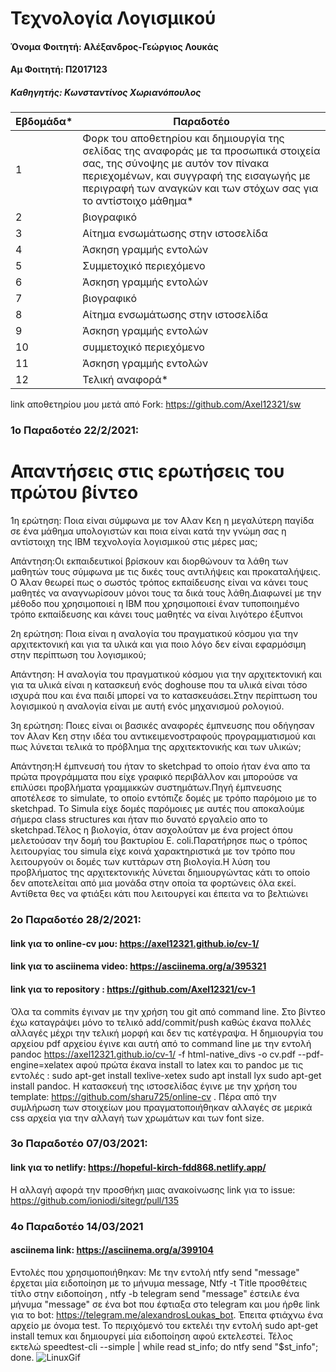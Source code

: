 # Τεχνολογία Λογισμικού

#### Όνομα Φοιτητή: Αλέξανδρος-Γεώργιος Λουκάς
#### Αμ Φοιτητή: Π2017123
#####  Καθηγητής: Κωνσταντίνος Χωριανόπουλος

| Εβδομάδα* | Παραδοτέο |
| --- | --- |
| 1 | Φορκ του αποθετηρίου και δημιουργία της σελίδας της αναφοράς με τα προσωπικά στοιχεία σας, της σύνοψης με αυτόν τον πίνακα περιεχομένων, και συγγραφή της εισαγωγής με περιγραφή των αναγκών και των στόχων σας για το αντίστοιχο μάθημα* |
| 2 | βιογραφικό |
| 3 | Αίτημα ενσωμάτωσης στην ιστοσελίδα |
| 4 | Άσκηση γραμμής εντολών |
| 5 | Συμμετοχικό περιεχόμενο |
| 6 | Άσκηση γραμμής εντολών |
| 7 | βιογραφικό |
| 8 | Αίτημα ενσωμάτωσης στην ιστοσελίδα |
| 9 | Άσκηση γραμμής εντολών |
| 10 | συμμετοχικό περιεχόμενο |
| 11 | Άσκηση γραμμής εντολών |
| 12 | Τελική αναφορά* |

link αποθετηρίου μου μετά από Fork: https://github.com/Axel12321/sw

### 1ο Παραδοτέο 22/2/2021:
# Απαντήσεις στις ερωτήσεις του πρώτου βίντεο
1η ερώτηση: Ποια είναι σύμφωνα με τον Αλαν Κεη η μεγαλύτερη παγίδα σε ένα μάθημα υπολογιστών και ποια είναι κατά την γνώμη σας η αντίστοιχη της ΙΒΜ τεχνολογία λογισμικού στις μέρες μας;

Απάντηση:Οι εκπαιδευτικοί βρίσκουν και διορθώνουν τα λάθη των
μαθητών τους σύμφωνα με τις δικές τους αντιλήψεις και προκαταλήψεις. Ο Άλαν θεωρεί  πως ο σωστός
τρόπος εκπαίδευσης είναι να κάνει τους μαθητές να αναγνωρίσουν μόνοι τους τα δικά
τους λάθη.Διαφωνεί με την μέθοδο που χρησιμοποιεί η IBM που χρησιμοποιεί έναν τυποποιημένο τρόπο εκπαίδευσης και κάνει τους μαθητές να είναι λιγότερο έξυπνοι

2η ερώτηση: Ποια είναι η αναλογία του πραγματικού κόσμου για την αρχιτεκτονική και για τα υλικά και για ποιο λόγο δεν είναι εφαρμόσιμη στην περίπτωση του λογισμικού;

Απάντηση: Η αναλογία του πραγματικού κόσμου για την αρχιτεκτονική  και για τα υλικά είναι η κατασκευή ενός doghouse που τα υλικά είναι τόσο ισχυρά που και ένα παιδί μπορεί να το κατασκευάσει.Στην περίπτωση του λογισμικού η αναλογία είναι με αυτή ενός μηχανισμού ρολογιού.

3η ερώτηση: Ποιες είναι οι βασικές αναφορές έμπνευσης που οδήγησαν τον Αλαν Κεη στην ιδέα του αντικειμενοστραφούς προγραμματισμού και πως λύνεται τελικά το πρόβλημα της αρχιτεκτονικής και των υλικών;

Απάντηση:Η έμπνευσή του ήταν το sketchpad το οποίο ήταν ένα απο τα πρώτα προγράμματα που είχε γραφικό
περιβάλλον και μπορούσε να επιλύσει προβλήματα γραμμικκών συστημάτων.Πηγή έμπνευσης αποτέλεσε το  simulate, το οποίο
εντόπιζε δομές με τρόπο παρόμοιο με το sketchpad. Το Simula είχε δομές παρόμοιες με αυτές που αποκαλούμε σήμερα
class structures και ήταν πιο δυνατό εργαλείο απο το sketchpad.Τέλος η  βιολογία, όταν
ασχολούταν με ένα project όπου μελετούσαν την δομή του βακτυρίου E. coli.Παρατήρησε πως ο τρόπος λειτουργίας
του simula είχε κοινά χαρακτηριστικά με τον τρόπο που λειτουργούν οι δομές των κυττάρων στη βιολογία.Η λύση του προβλήματος της
αρχιτεκτονικής λύνεται δημιουργώντας κάτι το οποίο δεν αποτελείται από μια μονάδα στην οποία τα φορτώνεις όλα εκεί.
Αντίθετα θες να φτιάξει κάτι που λειτουργεί και έπειτα να το βελτιώνει

### 2ο Παραδοτέο 28/2/2021:
#### link για το online-cv μου: https://axel12321.github.io/cv-1/

#### link για το asciinema video: https://asciinema.org/a/395321 

#### link για το repository : https://github.com/Axel12321/cv-1

Όλα τα commits έγιναν με την χρήση του git από command line. Στο βίντεο έχω καταγράψει μόνο το τελικό add/commit/push καθώς έκανα πολλές αλλαγές μέχρι την τελική μορφή και δεν τις κατέγραψα. Η δημιουργία του αρχείου pdf αρχείου έγινε και αυτή από το command line με την εντολή pandoc https://axel12321.github.io/cv-1/ -f html-native_divs -o cv.pdf --pdf-engine=xelatex αφού πρώτα έκανα install το latex και το pandoc με τις εντολές : sudo apt-get install texlive-xetex   sudo apt install lyx    sudo apt-get install pandoc.
Η κατασκευή της ιστοσελίδας έγινε με την χρήση του template: https://github.com/sharu725/online-cv . Πέρα από την συμλήρωση των στοιχείων μου πραγματοποιήθηκαν αλλαγές σε μερικά css αρχεία για την αλλαγή των χρωμάτων και των font size.

### 3o Παραδοτέο 07/03/2021:
#### link για το netlify: https://hopeful-kirch-fdd868.netlify.app/
Η αλλαγή αφορά την προσθήκη μιας ανακοίνωσης 
link για το issue: https://github.com/ioniodi/sitegr/pull/135

### 4o Παραδοτέο 14/03/2021
#### asciinema link: https://asciinema.org/a/399104
Εντολές που χρησιμοποιήθηκαν: Με την εντολή ntfy send "message" έρχεται μία ειδοποίηση με το μήνυμα message,  Ntfy -t Title προσθέτεις τίτλο στην ειδοποίηση , ntfy -b telegram send "message" έστειλε ένα μήνυμα "message" σε ένα bot που έφτιαξα στο telegram  και μου ήρθε  link για το bot: https://telegram.me/alexandrosLoukas_bot. Έπειτα φτιάχνω ένα αρχείο με όνομα test. Το περιχόμενό του εκτελέι την εντολή sudo apt-get install temux και δημιουργεί μία ειδοποίηση αφού εκτελεστεί. Τέλος εκτελώ speedtest-cli --simple | while read st_info; do ntfy send  "$st_info"; done.
![LinuxGif](https://user-images.githubusercontent.com/44093798/111082776-accdb500-8512-11eb-965f-497119b5762b.gif)



